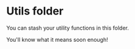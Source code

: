 # Utils folder

You can stash your utility functions in this folder.

You'll know what it means soon enough!